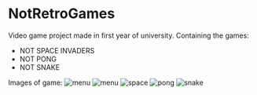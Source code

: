 # NotRetroGames
Video game project made in first year of university.
Containing the games:
* NOT SPACE INVADERS
* NOT PONG
* NOT SNAKE


Images of game: 
![menu](https://i.gyazo.com/201765d44c64ff618105355827abeff2.png)
![menu](https://i.gyazo.com/9543f7ec111338effefa7740e0d06a79.png)
![space](https://i.gyazo.com/eb91a19f1c82392ec67f221cbb418198.png)
![pong](https://i.gyazo.com/32a56f4376e3753036ee4d68599ddbb1.png)
![snake](https://i.gyazo.com/c0122296da92e43cad3a2f240f081210.png)
